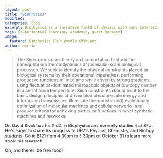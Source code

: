 ```yaml
---
layout: post
title: "BioPhysics"
modified:
categories: blog
excerpt: Biophysics is a lucrative field of physics with many interesting applications.
tags: [experiential learning, academic, guest speaker]
image:
  feature: Biophysics_Club_Wordle_CMYK.png
author: perrin
---
```


>The Sivak group uses theory and computation to study the nonequilibrium thermodynamics of molecular-scale biological processes. We seek to identify the physical constraints placed on biological systems by their operational imperatives: performing productive functions in finite time while driven by strong gradients, using fluctuation-dominated microscopic objects of low copy number in a cell at room temperature. Such constraints should point to the basic design principles of driven biomolecular-scale energy and information transmission, illuminate the (constrained) evolutionary optimization of molecular machines and cellular networks, and produce criteria for achieving particular functions in novel synthetic machines and networks. 

Dr. David Sivak has his Ph.D. in Biophysics and currently studies it at SFU. He's eager to share his progress to UFV's Physics, Chemistry, and Biology students. Go to B121 from 4:30pm to 5:30pm on October 31 to learn more about his research!

Oh, and there'll be free food!
